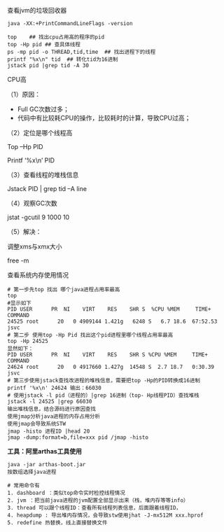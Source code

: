 查看jvm的垃圾回收器

```shell
java -XX:+PrintCommandLineFlags -version

top    ## 找出cpu占用高的程序的pid
top -Hp pid ## 查具体线程
ps -mp pid -o THREAD,tid,time  ## 找出进程下的线程
printf "%x\n" tid  ## 转化tid为16进制
jstack pid |grep tid -A 30
```



CPU高

（1）原因：

- Full GC次数过多；
- 代码中有比较耗CPU的操作，比较耗时的计算，导致CPU过高；

（2）定位是哪个线程高

Top –Hp PID

Printf ‘%x\n’ PID

（3）查看线程的堆栈信息

Jstack PID | grep tid –A line

（4）观察GC次数

jstat -gcutil 9 1000 10

（5）解决：

调整xms与xmx大小



free -m

查看系统内存使用情况



```
# 第一步先top 找出 哪个java进程占用率最高
top
#显示如下
PID USER      PR  NI    VIRT    RES    SHR S  %CPU %MEM     TIME+ COMMAND     
24525 root      20   0 4909144 1.421g   6248 S   6.7 18.6  67:52.53 jsvc
# 第二步 使用top -Hp Pid 找出这个pid进程里哪个线程占用率最高
top -Hp 24525 
显然如下：
PID USER      PR  NI    VIRT    RES    SHR S %CPU %MEM     TIME+ COMMAND  
24624 root      20   0 4917660 1.427g  14548 S  2.7 18.7   0:30.39 jsvc 
# 第三步使用jstack查找改进程的堆栈信息，需要把top -Hp的PID转换成16进制
printf '%x\n' 24624 输出：66030
# 使用jstack -l pid（进程的）|grep 16进制（top- Hp线程PID）查找堆栈
jstack -l 24525 |grep 66030
输出堆栈信息，结合源码进行原因查找
使用jmap分析java进程的内存占用分析
使用jmap会导致系统STW
jmap -histo 进程ID |head 20
jmap -dump:format=b,file=xxx pid /jmap -histo
```



**工具：阿里arthas工具使用**

```
java -jar arthas-boot.jar
按数组选择java进程

# 常用命令有
1. dashboard ：类似top命令实时检控线程情况
2. jvm ：把当前java进程的jvm配置全部显示出来（栈，堆内存等等info）
3. thread 可以跟个线程ID：查看所有线程列表信息，后面跟着线程ID，
4. heapdump : 导出堆内存情况，会导致stw使用jhat -J-mx512M xxx.hprof
5. redefine 热替换，线上直接替换文件
```